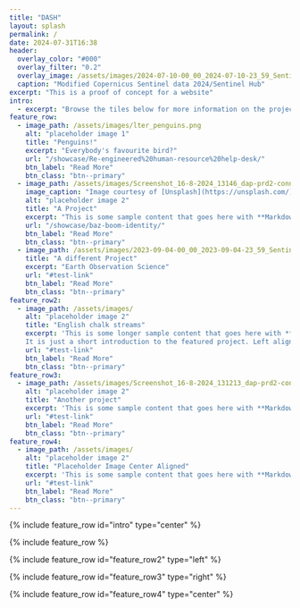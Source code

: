 ```yaml
---
title: "DASH"
layout: splash
permalink: /
date: 2024-07-31T16:38
header:
  overlay_color: "#000"
  overlay_filter: "0.2"
  overlay_image: /assets/images/2024-07-10-00_00_2024-07-10-23_59_Sentinel-1_AWS-IW-VVVH_SAR_urban (1).jpg
  caption: "Modified Copernicus Sentinel data 2024/Sentinel Hub"
excerpt: "This is a proof of concept for a website"
intro: 
  - excerpt: "Browse the tiles below for more information on the projects."
feature_row:
  - image_path: /assets/images/lter_penguins.png
    alt: "placeholder image 1"
    title: "Penguins!"
    excerpt: "Everybody's favourite bird?"
    url: "/showcase/Re-engineered%20human-resource%20help-desk/"
    btn_label: "Read More"
    btn_class: "btn--primary"
  - image_path: /assets/images/Screenshot_16-8-2024_13146_dap-prd2-connect.azure.defra.cloud.jpeg
    image_caption: "Image courtesy of [Unsplash](https://unsplash.com/)"
    alt: "placeholder image 2"
    title: "A Project"
    excerpt: "This is some sample content that goes here with **Markdown** formatting."
    url: "/showcase/baz-boom-identity/"
    btn_label: "Read More"
    btn_class: "btn--primary"
  - image_path: /assets/images/2023-09-04-00_00_2023-09-04-23_59_Sentinel-2_L2A_True_color.jpg
    title: "A different Project"
    excerpt: "Earth Observation Science"
    url: "#test-link"
    btn_label: "Read More"
    btn_class: "btn--primary"
feature_row2:
  - image_path: /assets/images/
    alt: "placeholder image 2"
    title: "English chalk streams"
    excerpt: 'This is some longer sample content that goes here with **Markdown** formatting. 
    It is just a short introduction to the featured project. Left aligned with `type="left"`'
    url: "#test-link"
    btn_label: "Read More"
    btn_class: "btn--primary"
feature_row3:
  - image_path: /assets/images/Screenshot_16-8-2024_131213_dap-prd2-connect.azure.defra.cloud.jpeg
    alt: "placeholder image 2"
    title: "Another project"
    excerpt: 'This is some sample content that goes here with **Markdown** formatting. Right aligned with `type="right"`'
    url: "#test-link"
    btn_label: "Read More"
    btn_class: "btn--primary"
feature_row4:
  - image_path: /assets/images/
    alt: "placeholder image 2"
    title: "Placeholder Image Center Aligned"
    excerpt: 'This is some sample content that goes here with **Markdown** formatting. Centered with `type="center"`'
    url: "#test-link"
    btn_label: "Read More"
    btn_class: "btn--primary"
---
```


{% include feature_row id="intro" type="center" %}

{% include feature_row %}

{% include feature_row id="feature_row2" type="left" %}

{% include feature_row id="feature_row3" type="right" %}

{% include feature_row id="feature_row4" type="center" %}